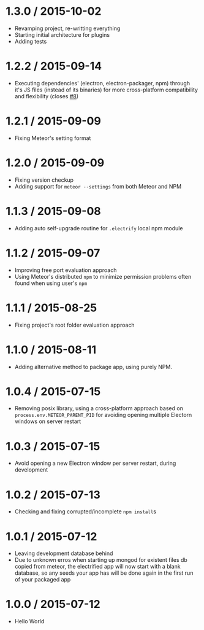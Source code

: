 1.3.0 / 2015-10-02
===================
  * Revamping project, re-writting everything
  * Starting initial architecture for plugins
  * Adding tests

1.2.2 / 2015-09-14
===================
  * Executing dependencies' (electron, electron-packager, npm) through it's JS
  files (instead of its binaries) for more cross-platform compatibility and
  flexibility (closes [#8](https://github.com/arboleya/electrify/issues/8))

1.2.1 / 2015-09-09
===================
  * Fixing Meteor's setting format

  
1.2.0 / 2015-09-09
===================
  * Fixing version checkup
  * Adding support for `meteor --settings` from both Meteor and NPM

1.1.3 / 2015-09-08
===================
 * Adding auto self-upgrade routine for `.electrify` local npm module

1.1.2 / 2015-09-07
===================
 * Improving free port evaluation approach
 * Using Meteor's distributed `npm` to minimize permission problems often found
 when using user's `npm`

1.1.1 / 2015-08-25
===================
 * Fixing project's root folder evaluation approach

1.1.0 / 2015-08-11
===================
 * Adding alternative method to package app, using purely NPM.

1.0.4 / 2015-07-15
===================
 * Removing posix library, using a cross-platform approach based on
 `process.env.METEOR_PARENT_PID` for avoiding opening multiple Electorn windows
 on server restart

1.0.3 / 2015-07-15
===================
 * Avoid opening a new Electron window per server restart, during development

1.0.2 / 2015-07-13
===================
 * Checking and fixing corrupted/incomplete `npm install`s

1.0.1 / 2015-07-12
===================
 * Leaving development database behind
  * Due to unknown erros when starting up mongod for existent files db copied
  from meteor, the electrified app will now start with a blank database, so any
  seeds your app has will be done again in the first run of your packaged app

1.0.0 / 2015-07-12
===================
 * Hello World